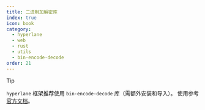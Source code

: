 ```yaml
---
title: 二进制加解密库
index: true
icon: book
category:
  - hyperlane
  - web
  - rust
  - utils
  - bin-encode-decode
order: 21
---
```


<Share colorful />

> [!tip]
>
> `hyperlane` 框架推荐使用 `bin-encode-decode` 库（需额外安装和导入）。
> 使用参考 [官方文档](../../bin-encode-decode/README.md)。

<Bottom />
